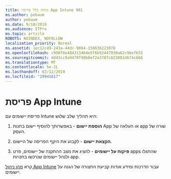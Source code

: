 ```yaml
---
title: מזהה כלל פריסה App Intune 991
ms.author: pebaum
author: pebaum
ms.date: 9/10/2018
ms.audience: ITPro
ms.topic: article
ROBOTS: NOINDEX, NOFOLLOW
localization_priority: Normal
ms.assetid: 1ec12c49-243a-44dc-9084-15863b223078
ms.openlocfilehash: c99070e484313464e5f6b92447930a62c90ef655
ms.sourcegitcommit: dd43cc0a9470f98b8ef2a3787c823801d674c666
ms.translationtype: MT
ms.contentlocale: he-IL
ms.lasthandoff: 02/12/2019
ms.locfileid: "29941617"
---
```

# <a name="intune-app-deployment"></a>פריסת App Intune

פריסת יישומים עם Intune היא תהליך שלב שלוש:
  
1. **הוספת יישום** - באפשרותך להוסיף יישום בחנות App או העלאה של app שורה של העסק. 
    
2. **הקצאת יישום** - לקבוע את היקף הפריסה של היישום. 
    
3. **פיקוח על יישומים** - להציג את מצב ההתקנה של יישומים, פרט apps שהתגלו ולנהל יישומים שנרכשו בחנויות app. 
    
קרא [מהו ניהול App Intune](https://docs.microsoft.com/intune/app-management) עבור הדרכות ומידע אודות קביעת התצורה של הגנה על יישומים. 
  

